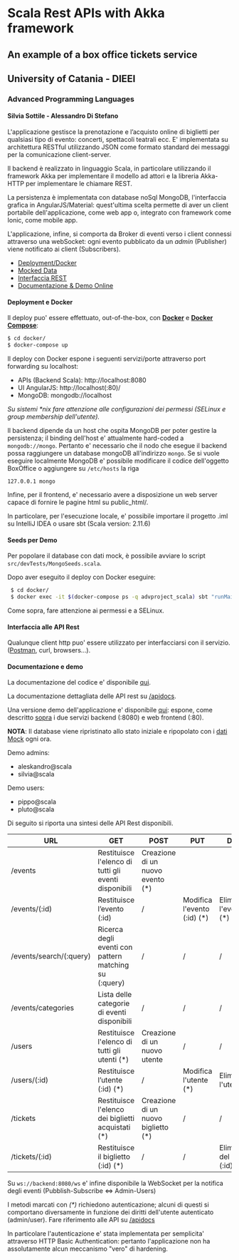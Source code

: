 # Scala Rest APIs with Akka framework 
## An example of a box office tickets service
## University of Catania - DIEEI
###  Advanced Programming Languages
#### Silvia Sottile - Alessandro Di Stefano
L'applicazione gestisce la prenotazione e l’acquisto online di biglietti per qualsiasi tipo di evento: concerti, spettacoli teatrali ecc. E' implementata su architettura RESTful utilizzando JSON come formato standard dei messaggi per la comunicazione client-server.

Il backend è realizzato in linguaggio Scala, in particolare utilizzando il framework Akka per implementare il modello ad attori e la libreria Akka-HTTP per implementare le chiamare REST.

La persistenza è implementata con database noSql MongoDB, l'interfaccia grafica in AngularJS/Material: quest'ultima scelta permette di aver un client portabile dell'applicazione, come web app o, integrato con framework come Ionic, come mobile app.

L'applicazione, infine, si comporta da Broker di eventi verso i client connessi attraverso una webSocket: ogni evento pubblicato da un *admin* (Publisher) viene notificato ai client (Subscribers).

- [Deployment/Docker](https://github.com/silviabooks/scala-project#deployment-e-docker)
- [Mocked Data](https://github.com/silviabooks/scala-project#seeds-per-demo)
- [Interfaccia REST](https://github.com/silviabooks/scala-project#interfaccia-alle-api-rest)
- [Documentazione & Demo Online](https://github.com/silviabooks/scala-project#documentazione-e-demo)
#### Deployment e Docker

Il deploy puo' essere effettuato, out-of-the-box, con **[Docker](https://docs.docker.com/docker-for-mac/install/)** e **[Docker Compose](https://docs.docker.com/compose/install/)**:

```bash
$ cd docker/
$ docker-compose up
```

Il deploy con Docker espone i seguenti servizi/porte attraverso port forwarding su localhost:

- APIs (Backend Scala): http://localhost:8080
- UI AngularJS: http://localhost(:80)/
- MongoDB: mongodb://localhost

*Su sistemi \*nix fare attenzione alle configurazioni dei permessi (SELinux e group membership dell'utente).*

Il backend dipende da un host che ospita MongoDB per poter gestire la persistenza; il binding dell'host e' attualmente hard-coded a `mongodb://mongo`. Pertanto e' necessario che il nodo che esegue il backend possa raggiungere un database mongoDB all'indirizzo `mongo`. Se si vuole eseguire localmente MongoDB e' possibile modificare il codice dell'oggetto BoxOffice o aggiungere su `/etc/hosts` la riga

```
127.0.0.1 mongo
```

Infine, per il frontend, e' necessario avere a disposizione un web server capace di fornire le pagine html su public_html/.

In particolare, per l'esecuzione locale, e' possibile importare il progetto .iml su IntelliJ IDEA o usare sbt (Scala version: 2.11.6)

#### Seeds per Demo

Per popolare il database con dati mock, è possibile avviare lo script `src/devTests/MongoSeeds.scala`. 

Dopo aver eseguito il deploy con Docker eseguire:

```bash
 $ cd docker/
 $ docker exec -it $(docker-compose ps -q advproject_scala) sbt "runMain devTests.MongoSeed"
```

Come sopra, fare attenzione ai permessi e a SELinux.

#### Interfaccia alle API Rest

Qualunque client http puo' essere utilizzato per interfacciarsi con il servizio. ([Postman](https://www.getpostman.com/), curl, browsers...).


#### Documentazione e demo

La documentazione del codice e' disponibile [qui](http://silviabooks.github.io/scala-project).

La documentazione dettagliata delle API rest su [/apidocs](https://github.com/silviabooks/scala-project/tree/master/apidocs).

Una versione demo dell'applicazione e' disponibile [qui](http://aleskandro.lucylaika.ovh): espone, come descritto [sopra](deployment-e-docker) i due servizi backend (:8080) e web frontend (:80).

**NOTA**: Il database viene ripristinato allo stato iniziale e ripopolato con i [dati Mock](https://github.com/silviabooks/scala-project#seeds-per-demo) ogni ora.

Demo admins:
- aleskandro@scala
- silvia@scala

Demo users:
- pippo@scala
- pluto@scala

Di seguito si riporta una sintesi delle API Rest disponibili.

| URL                    |  GET  |  POST  |  PUT  | DELETE |
| ---------------------- | ----- | ------ | ----- | ------ |
| /events                | Restituisce l'elenco di tutti gli eventi disponibili | Creazione di un nuovo evento (*)    | | |
| /events/(:id)          | Restituisce l’evento (:id)     | / | Modifica l'evento (:id) (*) | Elimina l'evento (:id) (*)                                |
| /events/search/(:query)| Ricerca degli eventi con pattern matching su (:query)                              | / | / | / |
| /events/categories     | Lista delle categorie di eventi disponibili                                        | / | / | / |
| /users                 | Restituisce l'elenco di tutti gli utenti (*)             | Creazione di un nuovo utente    | / | / |
| /users/(:id)           | Restituisce l’utente (:id) (*)     | / | Modifica l'utente (*) | Elimina l'utente (:id)                                |
| /tickets               | Restituisce l'elenco dei biglietti acquistati (*)            | Creazione di un nuovo biglietto (*) | / | / |
| /tickets/(:id)         | Restituisce il biglietto (:id) (*) | / | / | Eliminazione del biglietto (:id) (*)                      | 

Su `ws://backend:8080/ws` e' infine disponibile la WebSocket per la notifica degli eventi (Pubblish-Subscribe <=> Admin-Users)

I metodi marcati con *(\*)* richiedono autenticazione; alcuni di questi si comportano diversamente in funzione dei diritti dell'utente autenticato (admin/user). Fare riferimento alle API su  [/apidocs](https://github.com/silviabooks/scala-project/tree/master/apidocs)

In particolare l'autenticazione e' stata implementata per semplicita' attraverso HTTP Basic Authentication: pertanto l'applicazione non ha assolutamente alcun meccanismo "vero" di hardening.
